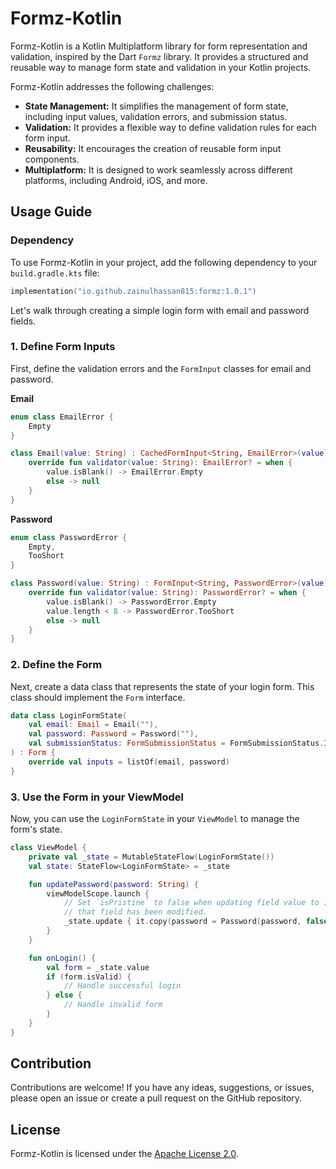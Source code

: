 # Formz-Kotlin

Formz-Kotlin is a Kotlin Multiplatform library for form representation and validation, inspired by the Dart `Formz` library. It provides a structured and reusable way to manage form state and validation in your Kotlin projects.

Formz-Kotlin addresses the following challenges:

*   **State Management:** It simplifies the management of form state, including input values, validation errors, and submission status.
*   **Validation:** It provides a flexible way to define validation rules for each form input.
*   **Reusability:** It encourages the creation of reusable form input components.
*   **Multiplatform:** It is designed to work seamlessly across different platforms, including Android, iOS, and more.

## Usage Guide

### Dependency

To use Formz-Kotlin in your project, add the following dependency to your `build.gradle.kts` file:

```kotlin
implementation("io.github.zainulhassan815:formz:1.0.1")
```

Let's walk through creating a simple login form with email and password fields.

### 1. Define Form Inputs

First, define the validation errors and the `FormInput` classes for email and password.

**Email**

```kotlin
enum class EmailError {
    Empty
}

class Email(value: String) : CachedFormInput<String, EmailError>(value) {
    override fun validator(value: String): EmailError? = when {
        value.isBlank() -> EmailError.Empty
        else -> null
    }
}
```

**Password**

```kotlin
enum class PasswordError {
    Empty,
    TooShort
}

class Password(value: String) : FormInput<String, PasswordError>(value) {
    override fun validator(value: String): PasswordError? = when {
        value.isBlank() -> PasswordError.Empty
        value.length < 8 -> PasswordError.TooShort
        else -> null
    }
}
```

### 2. Define the Form

Next, create a data class that represents the state of your login form. This class should implement the `Form` interface.

```kotlin
data class LoginFormState(
    val email: Email = Email(""),
    val password: Password = Password(""),
    val submissionStatus: FormSubmissionStatus = FormSubmissionStatus.Initial
) : Form {
    override val inputs = listOf(email, password)
}
```

### 3. Use the Form in your ViewModel

Now, you can use the `LoginFormState` in your `ViewModel` to manage the form's state.

```kotlin
class ViewModel {
    private val _state = MutableStateFlow(LoginFormState())
    val state: StateFlow<LoginFormState> = _state

    fun updatePassword(password: String) {
        viewModelScope.launch {
            // Set `isPristine` to false when updating field value to indicate
            // that field has been modified.
            _state.update { it.copy(password = Password(password, false)) }
        }
    }

    fun onLogin() {
        val form = _state.value
        if (form.isValid) {
            // Handle successful login
        } else {
            // Handle invalid form
        }
    }
}
```

## Contribution

Contributions are welcome! If you have any ideas, suggestions, or issues, please open an issue or create a pull request on the GitHub repository.

## License

Formz-Kotlin is licensed under the [Apache License 2.0](LICENSE).
